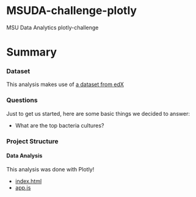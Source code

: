 # MSUDA-challenge-plotly
MSU Data Analytics plotly-challenge

# Summary
### Dataset
This analysis makes use of [a dataset from edX](https://static.bc-edx.com/)
### Questions
Just to get us started, here are some basic things we decided to answer:
* What are the top bacteria cultures?
### Project Structure
#### Data Analysis
This analysis was done with Plotly!
* [index.html](submission/index.html)
* [app.js](submission/app.js)

